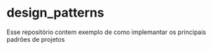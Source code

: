 # design_patterns
Esse repositório contem exemplo de como implemantar os principais padrões de projetos
